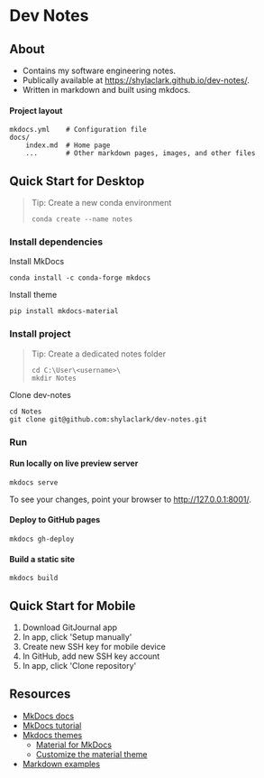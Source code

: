 # Dev Notes

## About

* Contains my software engineering notes.
* Publically available at https://shylaclark.github.io/dev-notes/.
* Written in markdown and built using mkdocs.

#### Project layout

    mkdocs.yml    # Configuration file
    docs/
        index.md  # Home page
        ...       # Other markdown pages, images, and other files

## Quick Start for Desktop

> Tip:  Create a new conda environment
> ```
> conda create --name notes
> ```

### Install dependencies

Install MkDocs
```
conda install -c conda-forge mkdocs
```

Install theme
```
pip install mkdocs-material
```

### Install project

> Tip:  Create a dedicated notes folder
> ```
> cd C:\User\<username>\
> mkdir Notes
> ```

Clone dev-notes
```
cd Notes
git clone git@github.com:shylaclark/dev-notes.git
```

### Run

#### Run locally on live preview server
```
mkdocs serve
```
To see your changes, point your browser to http://127.0.0.1:8001/.

#### Deploy to GitHub pages
```
mkdocs gh-deploy
```

#### Build a static site
```
mkdocs build
```

## Quick Start for Mobile
1. Download GitJournal app
1. In app, click 'Setup manually'
1. Create new SSH key for mobile device
1. In GitHub, add new SSH key account
1. In app, click 'Clone repository'

## Resources
* [MkDocs docs](https://www.mkdocs.org/)
* [MkDocs tutorial](https://romandc.com/techtalk-mkdocs/)
* [Mkdocs themes](https://github.com/mkdocs/mkdocs/wiki/MkDocs-Themes)
  * [Material for MkDocs](https://github.com/squidfunk/mkdocs-material)
  * [Customize the material theme](https://squidfunk.github.io/mkdocs-material/customization/)
* [Markdown examples](http://www.unexpected-vortices.com/sw/rippledoc/quick-markdown-example.html)
